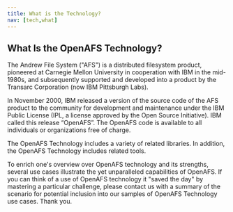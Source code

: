 ```yaml
---
title: What is the Technology?
nav: [tech,what]
---
```


## What Is the OpenAFS Technology? ##

The Andrew File System ("AFS") is a distributed filesystem product, pioneered at Carnegie Mellon University in cooperation with IBM in the mid-1980s, and subsequently supported and developed into a product by the Transarc Corporation (now IBM Pittsburgh Labs).

In November 2000, IBM released a version of the source code of the AFS product to the community for development and maintenance under the IBM Public License (IPL, a license approved by the Open Source Initiative). IBM called this release “OpenAFS”. The OpenAFS code is available to all individuals or organizations free of charge.

The OpenAFS Technology includes a variety of related libraries.  In addition, the OpenAFS Technology includes related tools.

To enrich one's overview over OpenAFS technology and its strengths, several use cases illustrate the yet unparalleled capabilities of OpenAFS.  If you can think of a use of OpenAFS technology it "saved the day" by mastering a particular challenge, please contact us with a summary of the scenario for potential inclusion into our samples of OpenAFS Technology use cases.  Thank you.

